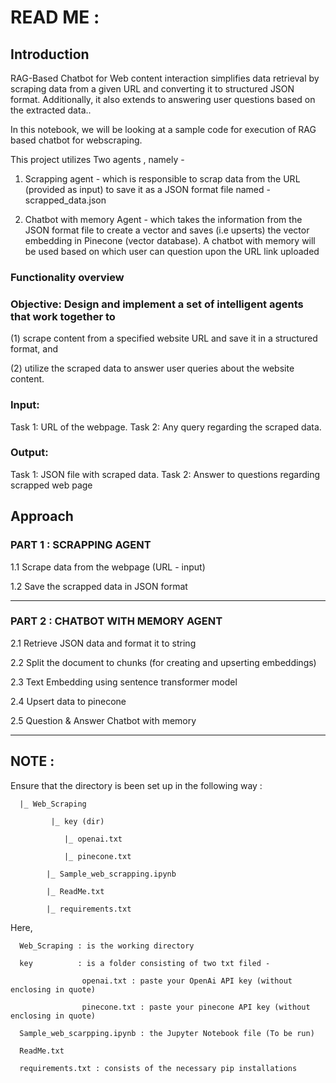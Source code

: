 # READ ME : 

## Introduction
RAG-Based Chatbot for Web content interaction simplifies data retrieval by scraping data from a given URL and converting it to structured JSON format. Additionally, it also extends to answering user questions based on the extracted data..

In this notebook, we will be looking at a sample code for execution of RAG based chatbot for webscraping.

This project utilizes Two agents , namely -

1. Scrapping agent - which is responsible to scrap data from the URL (provided as input) to save it as a JSON format file named - scrapped_data.json

2. Chatbot with memory Agent - which takes the information from the JSON format file to create a vector and saves (i.e upserts) the vector embedding in Pinecone (vector database). A chatbot with memory will be used based on which user can question upon the URL link uploaded

### Functionality overview
### Objective: Design and implement a set of intelligent agents that work together to

(1) scrape content from a specified website URL and save it in a structured format, and

(2) utilize the scraped data to answer user queries about the website content.

### Input:

Task 1: URL of the webpage.
Task 2: Any query regarding the scraped data.

### Output:

Task 1: JSON file with scraped data.
Task 2: Answer to questions regarding scrapped web page

## Approach
### PART 1 : SCRAPPING AGENT

1.1 Scrape data from the webpage (URL - input)  

1.2 Save the scrapped data in JSON format

____________________________________________________________________________________________________________
### PART 2 : CHATBOT WITH MEMORY AGENT

2.1 Retrieve JSON data and format it to string

2.2 Split the document to chunks (for creating and upserting embeddings)

2.3 Text Embedding using sentence transformer model

2.4 Upsert data to pinecone

2.5 Question & Answer Chatbot with memory


____________________________________________________________________________________________________________

## NOTE :

Ensure that the directory is been set up in the following way :

      |_ Web_Scraping
      
             |_ key (dir) 
            
                |_ openai.txt
                
                |_ pinecone.txt
                
            |_ Sample_web_scrapping.ipynb
            
            |_ ReadMe.txt
            
            |_ requirements.txt

Here, 

      Web_Scraping : is the working directory
      
      key          : is a folder consisting of two txt filed - 
      
                    openai.txt : paste your OpenAi API key (without enclosing in quote)
                    
                    pinecone.txt : paste your pinecone API key (without enclosing in quote)
                    
      Sample_web_scarpping.ipynb : the Jupyter Notebook file (To be run)
      
      ReadMe.txt
      
      requirements.txt : consists of the necessary pip installations
      

      


